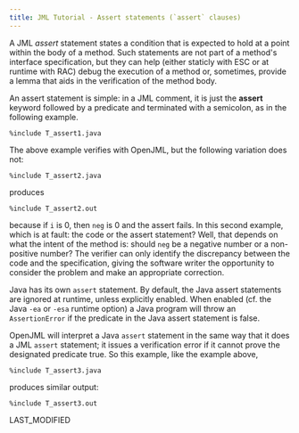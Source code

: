 ```yaml
---
title: JML Tutorial - Assert statements (`assert` clauses)
---
```

A JML *assert* statement states a condition that is expected to hold at a point
within the body of a method. Such statements are not part of a method's interface 
specification, but they can help (either staticly with ESC or at runtime with RAC)  debug the execution of a method
or, sometimes, provide a lemma that aids in the verification of the method body.

An assert statement is simple: in a JML comment, it is just the **assert**
keyword followed by a predicate and terminated with a semicolon, as in 
the following example.

```
%include T_assert1.java
```

The above example verifies with OpenJML, but the following variation does not:

```
%include T_assert2.java
```

produces

```
%include T_assert2.out
```

because if `i` is 0, then `neg` is 0 and the assert fails.
In this second example, which is at fault: the code or the assert statement?
Well, that depends on what the intent of the method is: should `neg` be a 
negative number or a non-positive number? The verifier can only identify
the discrepancy between the code and the specification, giving the 
software writer the opportunity to consider the problem and make an
appropriate correction.

Java has its own `assert` statement. By default, the Java assert 
statements are ignored at runtime, unless explicitly enabled.
When enabled (cf. the Java `-ea` or `-esa` runtime option) a Java program will
throw an `AssertionError` if the predicate in the Java assert statement
is false.

OpenJML will interpret a Java `assert` statement in the same way that it
does a JML `assert` statement; it issues a verification error if it 
cannot prove the designated predicate true. So this example, like the 
example above,

```
%include T_assert3.java
```

produces similar output:

```
%include T_assert3.out
```


LAST_MODIFIED
